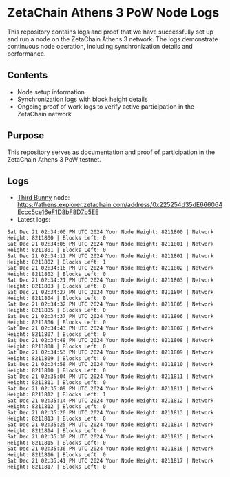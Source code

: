 # ZetaChain Athens 3 PoW Node Logs
This repository contains logs and proof that we have successfully set up and run a node on the ZetaChain Athens 3 network. The logs demonstrate continuous node operation, including synchronization details and performance.

## Contents
- Node setup information
- Synchronization logs with block height details
- Ongoing proof of work logs to verify active participation in the ZetaChain network

## Purpose
This repository serves as documentation and proof of participation in the ZetaChain Athens 3 PoW testnet.

## Logs

- [Third Bunny](https://thirdbunny.xyz/) node: https://athens.explorer.zetachain.com/address/0x225254d35dE666064Eccc5ce16eF1D8bF8D7b5EE
- Latest logs:
```
Sat Dec 21 02:34:00 PM UTC 2024 Your Node Height: 8211800 | Network Height: 8211800 | Blocks Left: 0
Sat Dec 21 02:34:05 PM UTC 2024 Your Node Height: 8211801 | Network Height: 8211801 | Blocks Left: 0
Sat Dec 21 02:34:11 PM UTC 2024 Your Node Height: 8211801 | Network Height: 8211802 | Blocks Left: 1
Sat Dec 21 02:34:16 PM UTC 2024 Your Node Height: 8211802 | Network Height: 8211802 | Blocks Left: 0
Sat Dec 21 02:34:21 PM UTC 2024 Your Node Height: 8211803 | Network Height: 8211803 | Blocks Left: 0
Sat Dec 21 02:34:27 PM UTC 2024 Your Node Height: 8211804 | Network Height: 8211804 | Blocks Left: 0
Sat Dec 21 02:34:32 PM UTC 2024 Your Node Height: 8211805 | Network Height: 8211805 | Blocks Left: 0
Sat Dec 21 02:34:37 PM UTC 2024 Your Node Height: 8211806 | Network Height: 8211806 | Blocks Left: 0
Sat Dec 21 02:34:43 PM UTC 2024 Your Node Height: 8211807 | Network Height: 8211807 | Blocks Left: 0
Sat Dec 21 02:34:48 PM UTC 2024 Your Node Height: 8211808 | Network Height: 8211808 | Blocks Left: 0
Sat Dec 21 02:34:53 PM UTC 2024 Your Node Height: 8211809 | Network Height: 8211809 | Blocks Left: 0
Sat Dec 21 02:34:58 PM UTC 2024 Your Node Height: 8211810 | Network Height: 8211810 | Blocks Left: 0
Sat Dec 21 02:35:04 PM UTC 2024 Your Node Height: 8211811 | Network Height: 8211811 | Blocks Left: 0
Sat Dec 21 02:35:09 PM UTC 2024 Your Node Height: 8211811 | Network Height: 8211812 | Blocks Left: 1
Sat Dec 21 02:35:14 PM UTC 2024 Your Node Height: 8211812 | Network Height: 8211812 | Blocks Left: 0
Sat Dec 21 02:35:20 PM UTC 2024 Your Node Height: 8211813 | Network Height: 8211813 | Blocks Left: 0
Sat Dec 21 02:35:25 PM UTC 2024 Your Node Height: 8211814 | Network Height: 8211814 | Blocks Left: 0
Sat Dec 21 02:35:30 PM UTC 2024 Your Node Height: 8211815 | Network Height: 8211815 | Blocks Left: 0
Sat Dec 21 02:35:36 PM UTC 2024 Your Node Height: 8211816 | Network Height: 8211816 | Blocks Left: 0
Sat Dec 21 02:35:41 PM UTC 2024 Your Node Height: 8211817 | Network Height: 8211817 | Blocks Left: 0
```
